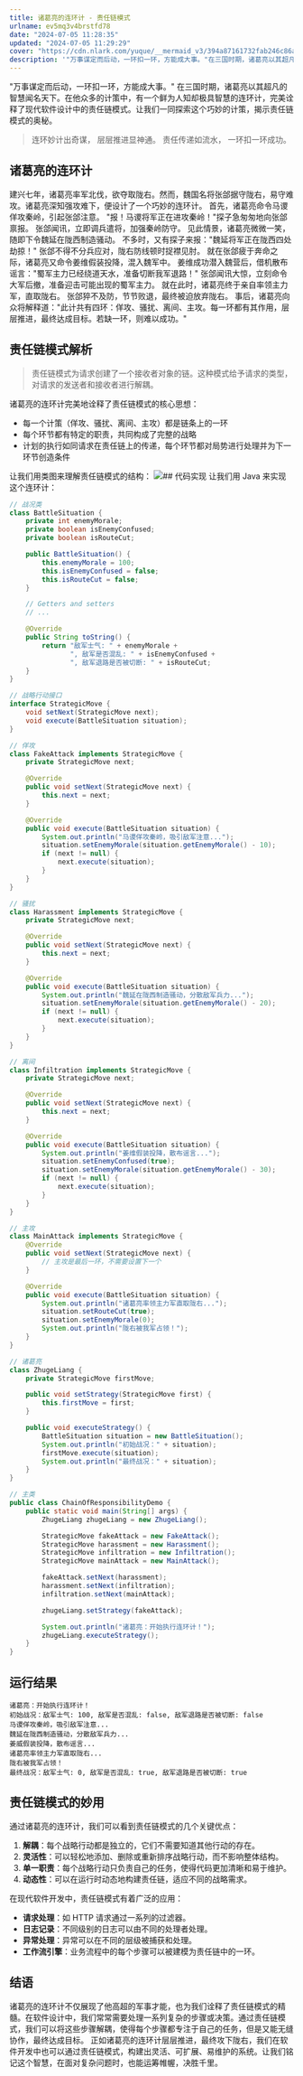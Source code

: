 ```yaml
---
title: 诸葛亮的连环计 - 责任链模式
urlname: ev5mq3v4brstfd78
date: "2024-07-05 11:28:35"
updated: "2024-07-05 11:29:29"
cover: "https://cdn.nlark.com/yuque/__mermaid_v3/394a87161732fab246c86aac73081509.svg"
description: '"万事谋定而后动，一环扣一环，方能成大事。"在三国时期，诸葛亮以其超凡的智慧闻名天下。在他众多的计策中，有一个鲜为人知却极具智慧的连环计，完美诠释了现代软件设计中的责任链模式。让我们一同探索这个巧妙的计策，揭示责任链模式的奥秘。连环妙计出奇谋，层层推进显神通。责任传递如流水，一环扣一环成功。诸...'
---
```


"万事谋定而后动，一环扣一环，方能成大事。"
在三国时期，诸葛亮以其超凡的智慧闻名天下。在他众多的计策中，有一个鲜为人知却极具智慧的连环计，完美诠释了现代软件设计中的责任链模式。让我们一同探索这个巧妙的计策，揭示责任链模式的奥秘。

> 连环妙计出奇谋，
> 层层推进显神通。
> 责任传递如流水，
> 一环扣一环成功。

## 诸葛亮的连环计

建兴七年，诸葛亮率军北伐，欲夺取陇右。然而，魏国名将张郃据守陇右，易守难攻。诸葛亮深知强攻难下，便设计了一个巧妙的连环计。
首先，诸葛亮命令马谡佯攻秦岭，引起张郃注意。
"报！马谡将军正在进攻秦岭！"探子急匆匆地向张郃禀报。
张郃闻讯，立即调兵遣将，加强秦岭防守。
见此情景，诸葛亮微微一笑，随即下令魏延在陇西制造骚动。
不多时，又有探子来报："魏延将军正在陇西四处劫掠！"
张郃不得不分兵应对，陇右防线顿时捉襟见肘。
就在张郃疲于奔命之际，诸葛亮又命令姜维假装投降，混入魏军中。
姜维成功潜入魏营后，借机散布谣言："蜀军主力已经绕道天水，准备切断我军退路！"
张郃闻讯大惊，立刻命令大军后撤，准备迎击可能出现的蜀军主力。
就在此时，诸葛亮终于亲自率领主力军，直取陇右。
张郃猝不及防，节节败退，最终被迫放弃陇右。
事后，诸葛亮向众将解释道："此计共有四环：佯攻、骚扰、离间、主攻。每一环都有其作用，层层推进，最终达成目标。若缺一环，则难以成功。"

## 责任链模式解析

> 责任链模式为请求创建了一个接收者对象的链。这种模式给予请求的类型，对请求的发送者和接收者进行解耦。

诸葛亮的连环计完美地诠释了责任链模式的核心思想：

- 每一个计策（佯攻、骚扰、离间、主攻）都是链条上的一环
- 每个环节都有特定的职责，共同构成了完整的战略
- 计划的执行如同请求在责任链上的传递，每个环节都对局势进行处理并为下一环节创造条件

让我们用类图来理解责任链模式的结构：
![](https://oss1.aistar.cool/elog-offer-now/5deb466ec6556209ef3e1b307cda7e0b.svg)## 代码实现
让我们用 Java 来实现这个连环计：

```java
// 战况类
class BattleSituation {
    private int enemyMorale;
    private boolean isEnemyConfused;
    private boolean isRouteCut;

    public BattleSituation() {
        this.enemyMorale = 100;
        this.isEnemyConfused = false;
        this.isRouteCut = false;
    }

    // Getters and setters
    // ...

    @Override
    public String toString() {
        return "敌军士气: " + enemyMorale +
               ", 敌军是否混乱: " + isEnemyConfused +
               ", 敌军退路是否被切断: " + isRouteCut;
    }
}

// 战略行动接口
interface StrategicMove {
    void setNext(StrategicMove next);
    void execute(BattleSituation situation);
}

// 佯攻
class FakeAttack implements StrategicMove {
    private StrategicMove next;

    @Override
    public void setNext(StrategicMove next) {
        this.next = next;
    }

    @Override
    public void execute(BattleSituation situation) {
        System.out.println("马谡佯攻秦岭，吸引敌军注意...");
        situation.setEnemyMorale(situation.getEnemyMorale() - 10);
        if (next != null) {
            next.execute(situation);
        }
    }
}

// 骚扰
class Harassment implements StrategicMove {
    private StrategicMove next;

    @Override
    public void setNext(StrategicMove next) {
        this.next = next;
    }

    @Override
    public void execute(BattleSituation situation) {
        System.out.println("魏延在陇西制造骚动，分散敌军兵力...");
        situation.setEnemyMorale(situation.getEnemyMorale() - 20);
        if (next != null) {
            next.execute(situation);
        }
    }
}

// 离间
class Infiltration implements StrategicMove {
    private StrategicMove next;

    @Override
    public void setNext(StrategicMove next) {
        this.next = next;
    }

    @Override
    public void execute(BattleSituation situation) {
        System.out.println("姜维假装投降，散布谣言...");
        situation.setEnemyConfused(true);
        situation.setEnemyMorale(situation.getEnemyMorale() - 30);
        if (next != null) {
            next.execute(situation);
        }
    }
}

// 主攻
class MainAttack implements StrategicMove {
    @Override
    public void setNext(StrategicMove next) {
        // 主攻是最后一环，不需要设置下一个
    }

    @Override
    public void execute(BattleSituation situation) {
        System.out.println("诸葛亮率领主力军直取陇右...");
        situation.setRouteCut(true);
        situation.setEnemyMorale(0);
        System.out.println("陇右被我军占领！");
    }
}

// 诸葛亮
class ZhugeLiang {
    private StrategicMove firstMove;

    public void setStrategy(StrategicMove first) {
        this.firstMove = first;
    }

    public void executeStrategy() {
        BattleSituation situation = new BattleSituation();
        System.out.println("初始战况：" + situation);
        firstMove.execute(situation);
        System.out.println("最终战况：" + situation);
    }
}

// 主类
public class ChainOfResponsibilityDemo {
    public static void main(String[] args) {
        ZhugeLiang zhugeLiang = new ZhugeLiang();

        StrategicMove fakeAttack = new FakeAttack();
        StrategicMove harassment = new Harassment();
        StrategicMove infiltration = new Infiltration();
        StrategicMove mainAttack = new MainAttack();

        fakeAttack.setNext(harassment);
        harassment.setNext(infiltration);
        infiltration.setNext(mainAttack);

        zhugeLiang.setStrategy(fakeAttack);

        System.out.println("诸葛亮：开始执行连环计！");
        zhugeLiang.executeStrategy();
    }
}
```

## 运行结果

```
诸葛亮：开始执行连环计！
初始战况：敌军士气: 100, 敌军是否混乱: false, 敌军退路是否被切断: false
马谡佯攻秦岭，吸引敌军注意...
魏延在陇西制造骚动，分散敌军兵力...
姜威假装投降，散布谣言...
诸葛亮率领主力军直取陇右...
陇右被我军占领！
最终战况：敌军士气: 0, 敌军是否混乱: true, 敌军退路是否被切断: true
```

## 责任链模式的妙用

通过诸葛亮的连环计，我们可以看到责任链模式的几个关键优点：

1. **解耦**：每个战略行动都是独立的，它们不需要知道其他行动的存在。
2. **灵活性**：可以轻松地添加、删除或重新排序战略行动，而不影响整体结构。
3. **单一职责**：每个战略行动只负责自己的任务，使得代码更加清晰和易于维护。
4. **动态性**：可以在运行时动态地构建责任链，适应不同的战略需求。

在现代软件开发中，责任链模式有着广泛的应用：

- **请求处理**：如 HTTP 请求通过一系列的过滤器。
- **日志记录**：不同级别的日志可以由不同的处理者处理。
- **异常处理**：异常可以在不同的层级被捕获和处理。
- **工作流引擎**：业务流程中的每个步骤可以被建模为责任链中的一环。

## 结语

诸葛亮的连环计不仅展现了他高超的军事才能，也为我们诠释了责任链模式的精髓。在软件设计中，我们常常需要处理一系列复杂的步骤或决策。通过责任链模式，我们可以将这些步骤解耦，使得每个步骤都专注于自己的任务，但是又能无缝协作，最终达成目标。
正如诸葛亮的连环计层层推进，最终攻下陇右，我们在软件开发中也可以通过责任链模式，构建出灵活、可扩展、易维护的系统。让我们铭记这个智慧，在面对复杂问题时，也能运筹帷幄，决胜千里。
